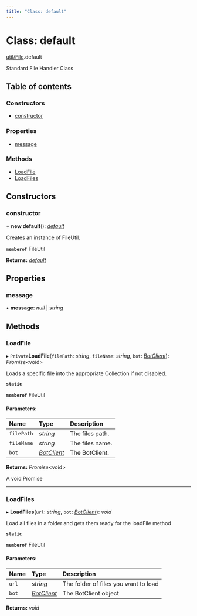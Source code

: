 ```yaml
---
title: "Class: default"
---
```


# Class: default

[util/File](../modules/util_file.md).default

Standard File Handler Class

## Table of contents

### Constructors

- [constructor](util_file.default.md#constructor)

### Properties

- [message](util_file.default.md#message)

### Methods

- [LoadFile](util_file.default.md#loadfile)
- [LoadFiles](util_file.default.md#loadfiles)

## Constructors

### constructor

\+ **new default**(): [*default*](util_file.default.md)

Creates an instance of FileUtil.

**`memberof`** FileUtil

**Returns:** [*default*](util_file.default.md)

## Properties

### message

• **message**: *null* \| *string*

## Methods

### LoadFile

▸ `Private`**LoadFile**(`filePath`: *string*, `fileName`: *string*, `bot`: [*BotClient*](client_botclient.botclient.md)): *Promise*<void\>

Loads a specific file into the appropriate Collection if not disabled.

**`static`** 

**`memberof`** FileUtil

#### Parameters:

Name | Type | Description |
:------ | :------ | :------ |
`filePath` | *string* | The files path.   |
`fileName` | *string* | The files name.   |
`bot` | [*BotClient*](client_botclient.botclient.md) | The BotClient.   |

**Returns:** *Promise*<void\>

A void Promise

___

### LoadFiles

▸ **LoadFiles**(`url`: *string*, `bot`: [*BotClient*](client_botclient.botclient.md)): *void*

Load all files in a folder and
gets them ready for the loadFile method

**`static`** 

**`memberof`** FileUtil

#### Parameters:

Name | Type | Description |
:------ | :------ | :------ |
`url` | *string* | The folder of files you want to load   |
`bot` | [*BotClient*](client_botclient.botclient.md) | The BotClient object   |

**Returns:** *void*

